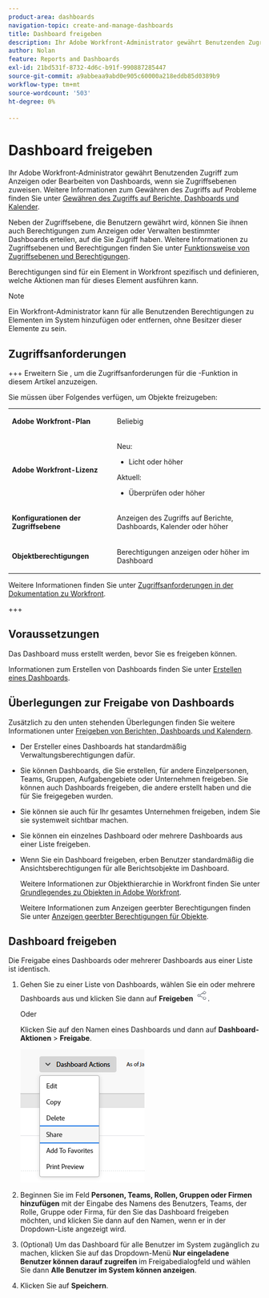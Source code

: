 ```yaml
---
product-area: dashboards
navigation-topic: create-and-manage-dashboards
title: Dashboard freigeben
description: Ihr Adobe Workfront-Administrator gewährt Benutzenden Zugriff zum Anzeigen oder Bearbeiten von Dashboards, wenn sie Zugriffsebenen zuweisen. Neben der Zugriffsebene, die Benutzern gewährt wird, können Sie ihnen auch Berechtigungen zum Anzeigen oder Verwalten bestimmter Dashboards erteilen, auf die Sie Zugriff haben.
author: Nolan
feature: Reports and Dashboards
exl-id: 21bd531f-8732-4d6c-b91f-990887285447
source-git-commit: a9abbeaa9abd0e905c60000a218eddb85d0389b9
workflow-type: tm+mt
source-wordcount: '503'
ht-degree: 0%

---
```


# Dashboard freigeben

<!-- Audited: 1/2025 -->

Ihr Adobe Workfront-Administrator gewährt Benutzenden Zugriff zum Anzeigen oder Bearbeiten von Dashboards, wenn sie Zugriffsebenen zuweisen. Weitere Informationen zum Gewähren des Zugriffs auf Probleme finden Sie unter [Gewähren des Zugriffs auf Berichte, Dashboards und Kalender](../../../administration-and-setup/add-users/configure-and-grant-access/grant-access-reports-dashboards-calendars.md).

Neben der Zugriffsebene, die Benutzern gewährt wird, können Sie ihnen auch Berechtigungen zum Anzeigen oder Verwalten bestimmter Dashboards erteilen, auf die Sie Zugriff haben. Weitere Informationen zu Zugriffsebenen und Berechtigungen finden Sie unter [Funktionsweise von Zugriffsebenen und Berechtigungen](../../../administration-and-setup/add-users/access-levels-and-object-permissions/how-access-levels-permissions-work-together.md).

Berechtigungen sind für ein Element in Workfront spezifisch und definieren, welche Aktionen man für dieses Element ausführen kann.

>[!NOTE]
>
>Ein Workfront-Administrator kann für alle Benutzenden Berechtigungen zu Elementen im System hinzufügen oder entfernen, ohne Besitzer dieser Elemente zu sein.

## Zugriffsanforderungen

+++ Erweitern Sie , um die Zugriffsanforderungen für die -Funktion in diesem Artikel anzuzeigen.

Sie müssen über Folgendes verfügen, um Objekte freizugeben:

<table style="table-layout:auto"> 
 <col> 
 <col> 
 <tbody> 
  <tr> 
   <td role="rowheader"><strong>Adobe Workfront-Plan</strong></td> 
   <td> <p>Beliebig </p> </td> 
  </tr> 
  <tr> 
   <td role="rowheader"><strong>Adobe Workfront-Lizenz</strong></td> 
    <td> 
      <p>Neu:</p>
         <ul>
         <li><p>Licht oder höher</p></li>
         </ul>
      <p>Aktuell:</p>
         <ul>
         <li><p>Überprüfen oder höher</p></li>
         </ul>
   </td> 
  </tr> 
  <tr> 
   <td role="rowheader"><strong>Konfigurationen der Zugriffsebene</strong></td> 
   <td> <p>Anzeigen des Zugriffs auf Berichte, Dashboards, Kalender oder höher</p> </td> 
  </tr> 
  <tr> 
   <td role="rowheader"><strong>Objektberechtigungen</strong></td> 
   <td> <p>Berechtigungen anzeigen oder höher im Dashboard</p> </td> 
  </tr> 
 </tbody> 
</table>

Weitere Informationen finden Sie unter [Zugriffsanforderungen in der Dokumentation zu Workfront](/help/quicksilver/administration-and-setup/add-users/access-levels-and-object-permissions/access-level-requirements-in-documentation.md).

+++

## Voraussetzungen

Das Dashboard muss erstellt werden, bevor Sie es freigeben können.

Informationen zum Erstellen von Dashboards finden Sie unter [Erstellen eines Dashboards](../../../reports-and-dashboards/dashboards/creating-and-managing-dashboards/create-dashboard.md).

## Überlegungen zur Freigabe von Dashboards

Zusätzlich zu den unten stehenden Überlegungen finden Sie weitere Informationen unter [Freigeben von Berichten, Dashboards und Kalendern](../../../workfront-basics/grant-and-request-access-to-objects/permissions-reports-dashboards-calendars.md).

* Der Ersteller eines Dashboards hat standardmäßig Verwaltungsberechtigungen dafür.

* Sie können Dashboards, die Sie erstellen, für andere Einzelpersonen, Teams, Gruppen, Aufgabengebiete oder Unternehmen freigeben. Sie können auch Dashboards freigeben, die andere erstellt haben und die für Sie freigegeben wurden.
* Sie können sie auch für Ihr gesamtes Unternehmen freigeben, indem Sie sie systemweit sichtbar machen.
* Sie können ein einzelnes Dashboard oder mehrere Dashboards aus einer Liste freigeben.
* Wenn Sie ein Dashboard freigeben, erben Benutzer standardmäßig die Ansichtsberechtigungen für alle Berichtsobjekte im Dashboard.

  Weitere Informationen zur Objekthierarchie in Workfront finden Sie unter [Grundlegendes zu Objekten in Adobe Workfront](../../../workfront-basics/navigate-workfront/workfront-navigation/understand-objects.md).

  Weitere Informationen zum Anzeigen geerbter Berechtigungen finden Sie unter [Anzeigen geerbter Berechtigungen für Objekte](../../../workfront-basics/grant-and-request-access-to-objects/view-inherited-permissions-on-objects.md).

## Dashboard freigeben

Die Freigabe eines Dashboards oder mehrerer Dashboards aus einer Liste ist identisch.

1. Gehen Sie zu einer Liste von Dashboards, wählen Sie ein oder mehrere Dashboards aus und klicken Sie dann auf **Freigeben** ![](assets/share-icon.png).

   Oder

   Klicken Sie auf den Namen eines Dashboards und dann auf **Dashboard-Aktionen** > **Freigabe**.

   ![](assets/unshimmed-share-dashboard.png)

1. Beginnen Sie im Feld **Personen, Teams, Rollen, Gruppen oder Firmen hinzufügen** mit der Eingabe des Namens des Benutzers, Teams, der Rolle, Gruppe oder Firma, für den Sie das Dashboard freigeben möchten, und klicken Sie dann auf den Namen, wenn er in der Dropdown-Liste angezeigt wird.
1. (Optional) Um das Dashboard für alle Benutzer im System zugänglich zu machen, klicken Sie auf das Dropdown-Menü **Nur eingeladene Benutzer können darauf zugreifen** im Freigabedialogfeld und wählen Sie dann **Alle Benutzer im System können anzeigen**.

1. Klicken Sie auf **Speichern**.
